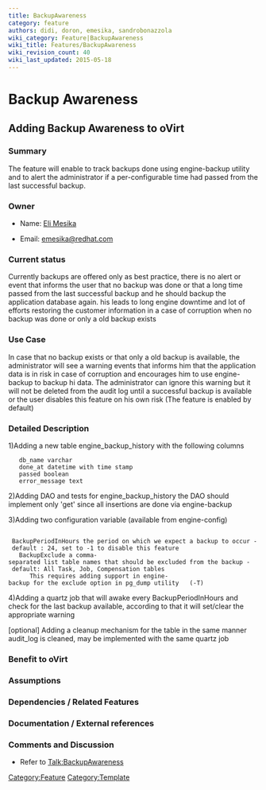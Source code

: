 ```yaml
---
title: BackupAwareness
category: feature
authors: didi, doron, emesika, sandrobonazzola
wiki_category: Feature|BackupAwareness
wiki_title: Features/BackupAwareness
wiki_revision_count: 40
wiki_last_updated: 2015-05-18
---
```


# Backup Awareness

## Adding Backup Awareness to oVirt

### Summary

The feature will enable to track backups done using engine-backup utility and to alert the administrator if a per-configurable time had passed from the last successful backup.

### Owner

*   Name: [ Eli Mesika](User:MyUser)

<!-- -->

*   Email: emesika@redhat.com

### Current status

Currently backups are offered only as best practice, there is no alert or event that informs the user that no backup was done or that a long time passed from the last successful backup and he should backup the application database again. his leads to long engine downtime and lot of efforts restoring the customer information in a case of corruption when no backup was done or only a old backup exists

### Use Case

In case that no backup exists or that only a old backup is available, the administrator will see a warning events that informs him that the application data is in risk in case of corruption and encourages him to use engine-backup to backup hi data. The administrator can ignore this warning but it will not be deleted from the audit log until a successful backup is available or the user disables this feature on his own risk (The feature is enabled by default)

### Detailed Description

1)Adding a new table engine_backup_history with the following columns

       db_name varchar
       done_at datetime with time stamp 
       passed boolean 
       error_message text

2)Adding DAO and tests for engine_backup_history the DAO should implement only 'get' since all insertions are done via engine-backup

3)Adding two configuration variable (available from engine-config)

       BackupPeriodInHours the period on which we expect a backup to occur - default : 24, set to -1 to disable this feature 
       BackupExclude a comma-separated list table names that should be excluded from the backup - default: All Task, Job, Compensation tables 
          This requires adding support in engine-backup for the exclude option in pg_dump utility   (-T)

4)Adding a quartz job that will awake every BackupPeriodInHours and check for the last backup available, according to that it will set/clear the appropriate warning

[optional] Adding a cleanup mechanism for the table in the same manner audit_log is cleaned, may be implemented with the same quartz job

### Benefit to oVirt

### Assumptions

### Dependencies / Related Features

### Documentation / External references

### Comments and Discussion

*   Refer to <Talk:BackupAwareness>

<Category:Feature> <Category:Template>
